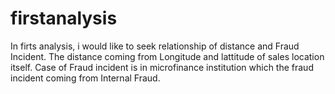 # firstanalysis

In firts analysis, i would like to seek relationship of distance and Fraud Incident. The distance coming from Longitude and lattitude of sales location itself. Case of Fraud incident is in microfinance institution which the fraud incident coming from Internal Fraud.

